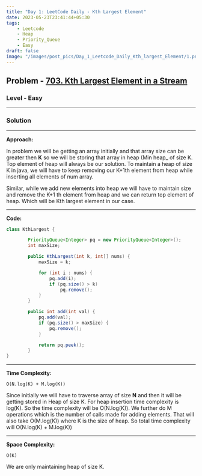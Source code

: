 ```yaml
---
title: "Day 1: LeetCode Daily - Kth Largest Element"
date: 2023-05-23T23:41:44+05:30
tags:
    - Leetcode
    - Heap
    - Priority_Queue
    - Easy
draft: false
image: "/images/post_pics/Day_1_Leetcode_Daily_Kth_largest_Element/1.png"
---
```


## Problem - [703. Kth Largest Element in a Stream](https://leetcode.com/problems/kth-largest-element-in-a-stream/description/)

### Level - Easy
---

### Solution

---
**Approach:**

In problem we will be getting an array initially and that array size can be greater then **K** so we will be storing that array in heap (Min heap_ of size K. Top element of heap will always be our solution. To maintain a heap of size K in java, we will have to keep removing our K+1th element from heap while inserting all elements of num array.

Similar, while we add new elements into heap we will have to maintain size and remove the K+1 th element from heap and we can return top element of heap. Which will be Kth largest element in our case.

---

**Code:**

```java
class KthLargest {

        PriorityQueue<Integer> pq = new PriorityQueue<Integer>();
        int maxSize;

        public KthLargest(int k, int[] nums) {
            maxSize = k;

            for (int i : nums) {
                pq.add(i);
                if (pq.size() > k)
                    pq.remove();
            }
        }

        public int add(int val) {
            pq.add(val);
            if (pq.size() > maxSize) {
                pq.remove();
            }

            return pq.peek();
        }
}
```
---

**Time Complexity:**
```
O(N.log(K) + M.log(K))
```
Since initially we will have to traverse array of size **N** and then it will be getting stored in Heap of size K. For heap insertion time complexity is log(K). So the time complexity will be O(N.log(K)). We further do M operations which is the number of calls made for adding elements. That will also take O(M.log(K)) where K is the size of heap. So total time complexity will O(N.log(K) + M.log(K))

---

**Space Complexity:**
```
O(K)
```
We are only maintaining heap of size K.